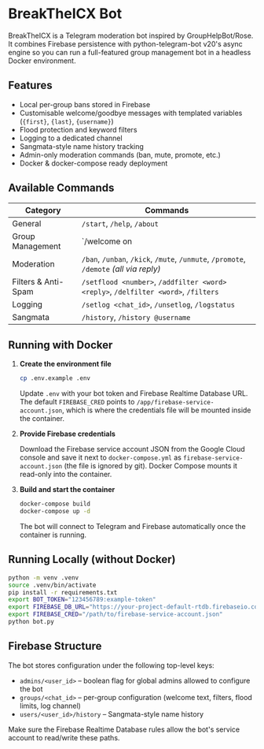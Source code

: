 # BreakTheICX Bot

BreakTheICX is a Telegram moderation bot inspired by GroupHelpBot/Rose. It
combines Firebase persistence with python-telegram-bot v20's async engine so
you can run a full-featured group management bot in a headless Docker
environment.

## Features

- Local per-group bans stored in Firebase
- Customisable welcome/goodbye messages with templated variables (`{first}`,
  `{last}`, `{username}`)
- Flood protection and keyword filters
- Logging to a dedicated channel
- Sangmata-style name history tracking
- Admin-only moderation commands (ban, mute, promote, etc.)
- Docker & docker-compose ready deployment

## Available Commands

| Category | Commands |
| --- | --- |
| General | `/start`, `/help`, `/about` |
| Group Management | `/welcome on|off`, `/goodbye on|off`, `/setwelcome <text>`, `/setgoodbye <text>` |
| Moderation | `/ban`, `/unban`, `/kick`, `/mute`, `/unmute`, `/promote`, `/demote` *(all via reply)* |
| Filters & Anti-Spam | `/setflood <number>`, `/addfilter <word> <reply>`, `/delfilter <word>`, `/filters` |
| Logging | `/setlog <chat_id>`, `/unsetlog`, `/logstatus` |
| Sangmata | `/history`, `/history @username` |

## Running with Docker

1. **Create the environment file**

   ```bash
   cp .env.example .env
   ```

   Update `.env` with your bot token and Firebase Realtime Database URL. The
   default `FIREBASE_CRED` points to `/app/firebase-service-account.json`, which
   is where the credentials file will be mounted inside the container.

2. **Provide Firebase credentials**

   Download the Firebase service account JSON from the Google Cloud console and
   save it next to `docker-compose.yml` as `firebase-service-account.json` (the
   file is ignored by git). Docker Compose mounts it read-only into the
   container.

3. **Build and start the container**

   ```bash
   docker-compose build
   docker-compose up -d
   ```

   The bot will connect to Telegram and Firebase automatically once the
   container is running.

## Running Locally (without Docker)

```bash
python -m venv .venv
source .venv/bin/activate
pip install -r requirements.txt
export BOT_TOKEN="123456789:example-token"
export FIREBASE_DB_URL="https://your-project-default-rtdb.firebaseio.com/"
export FIREBASE_CRED="/path/to/firebase-service-account.json"
python bot.py
```

## Firebase Structure

The bot stores configuration under the following top-level keys:

- `admins/<user_id>` – boolean flag for global admins allowed to configure the bot
- `groups/<chat_id>` – per-group configuration (welcome text, filters, flood limits, log channel)
- `users/<user_id>/history` – Sangmata-style name history

Make sure the Firebase Realtime Database rules allow the bot's service account
to read/write these paths.

